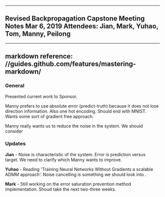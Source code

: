 -------------------------------------
Revised Backpropagation Capstone
Meeting Notes 
Mar 6, 2019
Attendees: Jian, Mark, Yuhao, Tom, Manny, Peilong
-------------------------------------
-------------------------------------
markdown reference: //guides.github.com/features/mastering-markdown/
-------------------------------------


### General

Presented current work to Sponsor. 

Manny prefers to use absolute error (predict-truth) because it does not lose direction information. Also one hot encoding. Should end with MNIST. Wants some sort of gradient free approach. 


Manny really wants us to reduce the noise in the system. We should consider 



###  Updates

**Jian** - Noise is characteristic of the system. Error is prediction versus target. We need to clarify which Manny wants to improve. 

**Yuhao** - Reading 'Training Neural Networks Without Gradients a scalable ADMM approach'. Noise cancelling is something we should look into . 

**Mark** - Still working on the error saturation prevention method implementation. Shoud take the next two-three weeks. 
 

